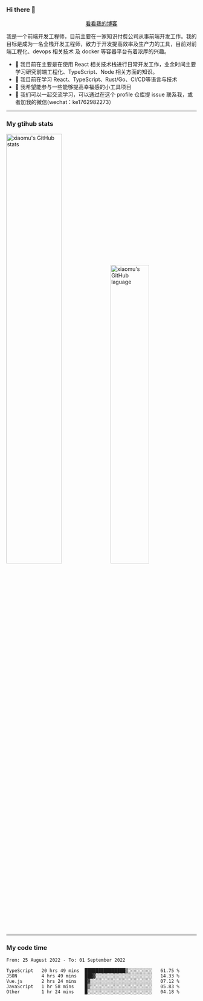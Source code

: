 ### Hi there 👋

<p align="center">
  <a href="https://blog.realjacket.site/">看看我的博客</a>
</p>

我是一个前端开发工程师，目前主要在一家知识付费公司从事前端开发工作。我的目标是成为一名全栈开发工程师，致力于开发提高效率及生产力的工具，目前对前端工程化、devops 相关技术 及 docker 等容器平台有着浓厚的兴趣。

- 🔭 我目前在主要是在使用 React 相关技术栈进行日常开发工作，业余时间主要学习研究前端工程化、TypeScript、Node 相关方面的知识。
- 🌱 我目前在学习 React、TypeScript、Rust/Go、CI/CD等语言与技术
- 👯 我希望能参与一些能够提高幸福感的小工具项目
- 💬 我们可以一起交流学习，可以通过在这个 profile 仓库提 issue 联系我，或者加我的微信(wechat：ke1762982273）

***

### My gtihub stats

<a><img src="https://github-readme-stats.vercel.app/api?username=real-jacket" title="xiaomu's GitHub stats" alt="xiaomu's GitHub stats" style="width:54%;"/></a>
<a><img src="https://github-readme-stats.vercel.app/api/top-langs/?username=real-jacket&layout=compact" title="xiaomu's GitHub laguage" alt="xiaomu's GitHub laguage" style="width:45%;"/><a/>

***

### My code time

<!--START_SECTION:waka-->

```text
From: 25 August 2022 - To: 01 September 2022

TypeScript   20 hrs 49 mins  ███████████████▒░░░░░░░░░   61.75 %
JSON         4 hrs 49 mins   ███▓░░░░░░░░░░░░░░░░░░░░░   14.33 %
Vue.js       2 hrs 24 mins   █▓░░░░░░░░░░░░░░░░░░░░░░░   07.12 %
JavaScript   1 hr 58 mins    █▒░░░░░░░░░░░░░░░░░░░░░░░   05.83 %
Other        1 hr 24 mins    █░░░░░░░░░░░░░░░░░░░░░░░░   04.18 %
```

<!--END_SECTION:waka-->
